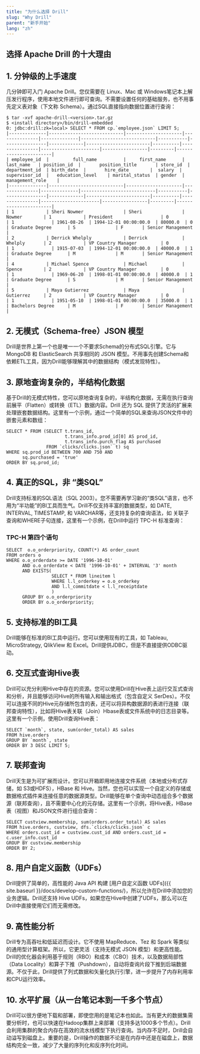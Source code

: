 ```yaml
---
title: "为什么选择 Drill"
slug: "Why Drill"
parent: "新手开始"
lang: "zh"
---
```


## 选择 Apache Drill 的十大理由

## 1. 分钟级的上手速度

几分钟即可入门 Apache Drill。您仅需要在 Linux、Mac 或 Windows笔记本上解压发行程序，使用本地文件进行即可查询。不需要设置任何的基础服务，也不用事先定义表对象（下文称 Schema）。通过SQL直接指向数据位置进行查询：

    $ tar -xvf apache-drill-<version>.tar.gz
    $ <install directory>/bin/drill-embedded
    0: jdbc:drill:zk=local> SELECT * FROM cp.`employee.json` LIMIT 5;
    |--------------|----------------------------|---------------------|---------------|--------------|----------------------------|-----------|----------------|-------------|------------------------|----------|----------------|----------------------|-----------------|---------|-----------------------|
    | employee_id  |         full_name          |     first_name      |   last_name   | position_id  |       position_title       | store_id  | department_id  | birth_date  |       hire_date        |  salary  | supervisor_id  |   education_level    | marital_status  | gender  |    management_role    |
    |--------------|----------------------------|---------------------|---------------|--------------|----------------------------|-----------|----------------|-------------|------------------------|----------|----------------|----------------------|-----------------|---------|-----------------------|
    | 1            | Sheri Nowmer               | Sheri               | Nowmer        | 1            | President                  | 0         | 1              | 1961-08-26  | 1994-12-01 00:00:00.0  | 80000.0  | 0              | Graduate Degree      | S               | F       | Senior Management     |
    | 2            | Derrick Whelply            | Derrick             | Whelply       | 2            | VP Country Manager         | 0         | 1              | 1915-07-03  | 1994-12-01 00:00:00.0  | 40000.0  | 1              | Graduate Degree      | M               | M       | Senior Management     |
    | 4            | Michael Spence             | Michael             | Spence        | 2            | VP Country Manager         | 0         | 1              | 1969-06-20  | 1998-01-01 00:00:00.0  | 40000.0  | 1              | Graduate Degree      | S               | M       | Senior Management     |
    | 5            | Maya Gutierrez             | Maya                | Gutierrez     | 2            | VP Country Manager         | 0         | 1              | 1951-05-10  | 1998-01-01 00:00:00.0  | 35000.0  | 1              | Bachelors Degree     | M               | F       | Senior Management     |


## 2. 无模式（Schema-free）JSON 模型
Drill是世界上第一个也是唯一一个不要求Schema的分布式SQL引擎。它与 MongoDB 和 ElasticSearch 共享相同的 JSON 模型。不用事先创建Schema和依赖ETL工具，因为Drill能够理解其中的数据结构（模式发现特性）。

## 3. 原地查询复杂的，半结构化数据
基于Drill的无模式特性，您可以原地查询复杂的，半结构化数据，无需在执行查询前展平（Flatten）或转换（ETL）数据内容。Drill 还为 SQL 提供了灵活的扩展来处理嵌套数据结构。这里有一个示例，通过一个简单的SQL来查询JSON文件中的嵌套元素和数组：

    SELECT * FROM (SELECT t.trans_id,
                          t.trans_info.prod_id[0] AS prod_id,
                          t.trans_info.purch_flag AS purchased
                   FROM `clicks/clicks.json` t) sq
    WHERE sq.prod_id BETWEEN 700 AND 750 AND
          sq.purchased = 'true'
    ORDER BY sq.prod_id;


## 4. 真正的SQL，非 “类SQL”
Drill支持标准的SQL语法（SQL 2003）。您不需要再学习新的“类SQL”语言，也不用为“半功能”的BI工具而生气。Drill不仅支持丰富的数据类型，如 DATE, INTERVAL, TIMESTAMP, 和 VARCHAR等，还支持复杂的查询语法，如 关联子查询和WHERE子句连接，这里有一个示例，在Drill中运行 TPC-H 标准查询：

### TPC-H 第四个语句

    SELECT  o.o_orderpriority, COUNT(*) AS order_count
    FROM orders o
    WHERE o.o_orderdate >= DATE '1996-10-01'
          AND o.o_orderdate < DATE '1996-10-01' + INTERVAL '3' month
          AND EXISTS(
                     SELECT * FROM lineitem l
                     WHERE l.l_orderkey = o.o_orderkey
                     AND l.l_commitdate < l.l_receiptdate
                     )
          GROUP BY o.o_orderpriority
          ORDER BY o.o_orderpriority;

## 5. 支持标准的BI工具
Drill能够在标准的BI工具中运行。您可以使用现有的工具，如 Tableau, MicroStrategy, QlikView 和 Excel。Drill提供JDBC，但是不直接提供ODBC驱动。

## 6. 交互式查询Hive表
Drill可以充分利用Hive中存在的资源。您可以使用Drill在Hive表上运行交互式查询和分析，并且能够访问Hive的所有输入和输出格式（包含自定义 SerDes）。不仅可以连接不同的Hive元存储所包含的表，还可以将异构数据源的表进行连接（联邦查询特性），比如将Hive表关联（Join）Hbase表或文件系统中的日志目录等。这里有一个示例，使用Drill查询Hive表：

    SELECT `month`, state, sum(order_total) AS sales
    FROM hive.orders
    GROUP BY `month`, state
    ORDER BY 3 DESC LIMIT 5;


## 7. 联邦查询
Drill天生是为可扩展而设计。您可以开箱即用地连接文件系统（本地或分布式存储，如 S3或HDFS），HBase 和 Hive。当然，您也可以实现一个自定义的存储或数据格式插件来连接任意的数据源类型。Drill能够在单个查询中动态组合多个数据源（联邦查询），且不需要中心化的元存储。这里有一个示例，将Hive表，HBase表（视图）和JSON文件进行组合查询：

    SELECT custview.membership, sum(orders.order_total) AS sales
    FROM hive.orders, custview, dfs.`clicks/clicks.json` c
    WHERE orders.cust_id = custview.cust_id AND orders.cust_id = c.user_info.cust_id
    GROUP BY custview.membership
    ORDER BY 2;

## 8. 用户自定义函数（UDFs）
Drill提供了简单的，高性能的 Java API 构建 [用户自定义函数 UDFs]({{ site.baseurl }}/docs/develop-custom-functions/)，所以允许在Drill中添加您的业务逻辑。Drill还支持 Hive UDFs，如果您在Hive中创建了UDFs，那么可以在Drill中直接使用它们而无需修改。


## 9. 高性能分析
Drill专为高吞吐和低延迟而设计。它不使用 MapReduce、Tez 和 Spark 等类似的通用型计算框架。所以，它更灵活（支持无模式 JSON 模型）和更高性能。Drill的优化器会利用基于规则（RBO）和成本（CBO）技术，以及数据局部性（Data Locality）和算子下推（Pushdown），自动将查询片段下推到后端数据源。不仅于此，Drill提供了列式数据和矢量化执行引擎，进一步提升了内存利用率和CPU运行效率。

## 10. 水平扩展（从一台笔记本到一千多个节点）
Drill可以很方便地下载和部署，即使您用的是笔记本也如此。当有更大的数据集需要分析时，也可以快速在Hadoop集群上来部署（支持多达1000多个节点）。Drill会利用集群的聚合内存在高效的流水线模型下执行查询。当内存不足时，Drill会自动溢写到磁盘上。重要的是，Drill操作的数据不论是在内存中还是在磁盘上，数据结构完全一致，减少了大量的序列化和反序列化时间。
